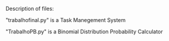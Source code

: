 Description of files:

"trabalhofinal.py" is a Task Manegement System

"TrabalhoPB.py" is a Binomial Distribution Probability Calculator

